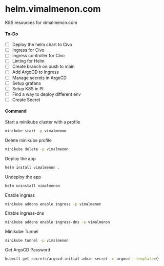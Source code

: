 # helm.vimalmenon.com

K8S resources for vimalmenon.com

#### To-Do

- [ ] Deploy the helm chart to Civo
- [ ] Ingress for Civo
- [ ] Ingress controller for Civo
- [ ] Linting for Helm
- [ ] Create branch on push to main
- [ ] Add ArgoCD to Ingress
- [ ] Manage secrets in ArgoCD
- [ ] Setup grafana
- [ ] Setup K8S in PI
- [ ] Find a way to deploy different env
- [ ] Create Secret

#### Command

Start a minikube cluster with a profile

```sh
minikube start -p vimalmenon
```

Delete minikube profile

```sh
minikube delete -p vimalmenon
```

Deploy the app

```sh
helm install vimalmenon .
```

Undeploy the app

```sh
helm uninstall vimalmenon
```

Enable ingress

```sh
minikube addons enable ingress -p vimalmenon
```

Enable ingress-dns

```sh
minikube addons enable ingress-dns -p vimalmenon
```

Minikube Tunnel

```sh
minikube tunnel -p vimalmenon
```

Get ArgoCD Password

```sh
kubectl get secrets/argocd-initial-admin-secret -n argocd --template={{.data.password}}| base64 -d | pbcopy
```
